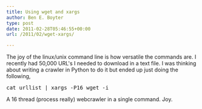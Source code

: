 ```yaml
---
title: Using wget and xargs
author: Ben E. Boyter
type: post
date: 2011-02-28T05:46:55+00:00
url: /2011/02/wget-xargs/

---
```

The joy of the linux/unix command line is how versatile the commands are. I recently had 50,000 URL's I needed to download in a text file. I was thinking about writing a crawler in Python to do it but ended up just doing the following,

<pre>cat urllist | xargs -P16 wget -i
</pre>

A 16 thread (process really) webcrawler in a single command. Joy.